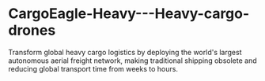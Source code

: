 # CargoEagle-Heavy---Heavy-cargo-drones
Transform global heavy cargo logistics by deploying the world's largest autonomous aerial freight network, making traditional shipping obsolete and reducing global transport time from weeks to hours.
